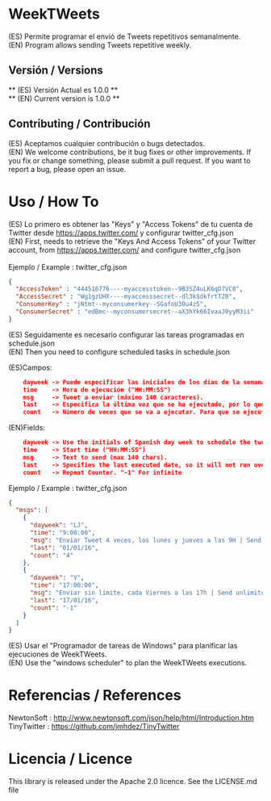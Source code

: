 WeekTWeets
==========

(ES) Permite programar el envió de Tweets repetitivos semanalmente.<br>
(EN) Program allows sending Tweets repetitive weekly.<br>


Versión / Versions
-------------------

** (ES) Versión Actual es 1.0.0 **<br>
** (EN) Current version is 1.0.0 **<br>


Contributing / Contribución
---------------------------

(ES) Aceptamos cualquier contribución o bugs detectados.<br>
(EN) We welcome contributions, be it bug fixes or other improvements. If you fix or change something, please submit a pull request. If you want to report a bug, please open an issue. <br>


Uso / How To
============


(ES) Lo primero es obtener las "Keys" y "Access Tokens" de tu cuenta de Twitter desde https://apps.twitter.com/ y configurar twitter_cfg.json<br>
(EN) First, needs to retrieve the "Keys And Access Tokens" of your Twitter account, from https://apps.twitter.com/ and configure twitter_cfg.json<br>
<br>
Ejemplo / Example : twitter_cfg.json

```Json
{
  "AccessToken" : "444516776----myaccesstoken--9B3SZ4uLK6qD7VC8",
  "AccessSecret" : "Wg1gzUHX----myaccesssecret--dl3k$dkfrtTZ0",
  "ConsumerKey" : "jNtmt--myconsumerkey--SGafoU30u4z5",
  "ConsumerSecret" : "edBmc--myconsumersecret--aX3hYk66IvaaJ0yyM3ii"
}
```

(ES) Seguidamente es necesario configurar las tareas programadas en schedule.json<br>
(EN) Then you need to configure scheduled tasks in schedule.json<br>


(ES)Campos:
```Json
    dayweek -> Puede especificar las iniciales de los días de la semana que se va a ejecutar "LMXJVSD".
    time    -> Hora de ejecución ("HH:MM:SS")
    msg     -> Tweet a enviar (máximo 140 caracteres).
    last    -> Especifica la última vez que se ha ejecutado, por lo que no se ejecutará más en esa fecha. (DD/MM/AA)
    count   -> Número de veces que se va a ejecutar. Para que se ejecute de forma indefinida hay que indicar "-1"
```   

(EN)Fields:
```Json
    dayweek -> Use the initials of Spanish day week to schedule the tweets "LMXJVSD".
    time    -> Start time ("HH:MM:SS")
    msg     -> Text to send (max 140 chars).
    last    -> Specifies the last executed date, so it will not run over on that date. (DD/MM/YY)
    count   -> Repeat Counter. "-1" For infinite
```   

Ejemplo / Example : twitter_cfg.json

```Json
{
  "msgs": [
    {
      "dayweek": "LJ",
      "time": "9:00:00",
      "msg": "Enviar Tweet 4 veces, los lunes y jueves a las 9H | Send Tweet 4 times, Monday and Thursday at 9 am",
      "last": "01/01/16",
      "count": "4"
    },
    {
      "dayweek": "V",
      "time": "17:00:00",
      "msg": "Enviar sin límite, cada Viernes a las 17h | Send unlimited , every Friday at 17h",
      "last": "17/01/16",
      "count": "-1"
    }
  ]
}

```

(ES) Usar el "Programador de tareas de Windows" para planificar las ejecuciones de WeekTWeets.<br>
(EN) Use the "windows scheduler" to plan the WeekTWeets executions.<br>

Referencias / References
========================

NewtonSoft  : http://www.newtonsoft.com/json/help/html/Introduction.htm <br>
TinyTwitter : https://github.com/jmhdez/TinyTwitter <br>
 

Licencia / Licence
==================

This library is released under the Apache 2.0 licence. See the LICENSE.md file